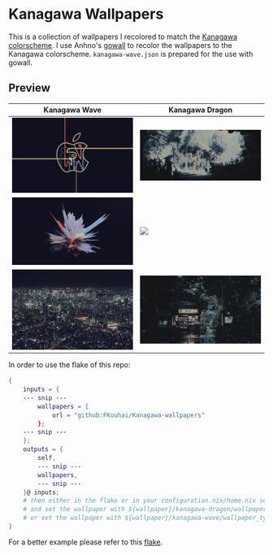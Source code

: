 # Kanagawa Wallpapers

This is a collection of wallpapers I recolored to match the [Kanagawa colorscheme](https://github.com/rebelot/kanagawa.nvim). I use Anhno's [gowall](https://github.com/Achno/gowall?tab=readme-ov-file) to recolor the wallpapers to the Kanagawa colorscheme. `kanagawa-wave.json` is prepared for the use with gowall.

## Preview

| Kanagawa Wave                             | Kanagawa Dragon                               |
| ----------------------------------- | ------------------------------------- |
| ![](./kanagawa-wave/landscape/e7741.png) | ![](./kanagawa-dragon/5d526.jpg) |
| ![](./kanagawa-wave/landscape/28cf1.jpg) | ![](./kanagawa-dragon/28614.png) |
| ![](./kanagawa-wave/landscape/2b88a.jpg) | ![](./kanagawa-dragon/3895e.jpg) |

In order to use the flake of this repo:
```nix
{
    inputs = {
    --- snip ---
        wallpapers = {
            url = "github:FKouhai/Kanagawa-wallpapers"
        };
    --- snip ---
    };
    outputs = {
        self,
        --- snip ---
        wallpapers,
        --- snip ---
    }@ inputs;
    # then either in the flake or in your configuration.nix/home.nix set the environment.systemPackages to: wallpapers.packages.x86_64-linux.default
    # and set the wallpaper with ${wallpaper}/kanagawa-dragon/wallpaper_name
    # or set the wallpaper with ${wallpaper}/kanagawa-wave/wallpaper_type/wallpaper_name
}
```
For a better example please refer to this [flake](https://github.com/FKouhai/nix-dots/blob/main/flake.nix).
